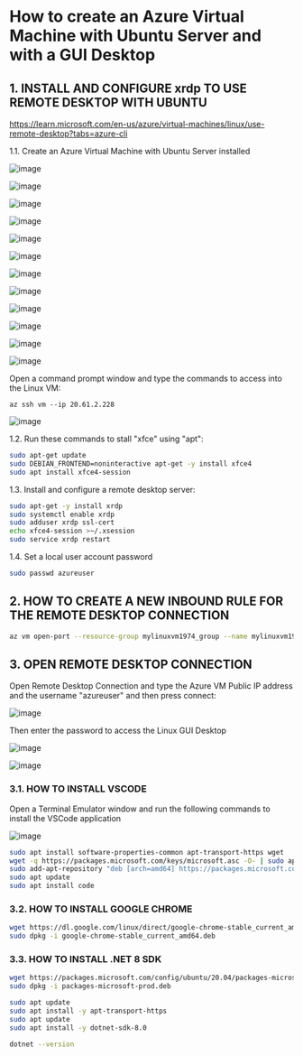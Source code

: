 # How to create an Azure Virtual Machine with Ubuntu Server and with a GUI Desktop

## 1. INSTALL AND CONFIGURE xrdp TO USE REMOTE DESKTOP WITH UBUNTU

https://learn.microsoft.com/en-us/azure/virtual-machines/linux/use-remote-desktop?tabs=azure-cli

1.1. Create an Azure Virtual Machine with Ubuntu Server installed

![image](https://github.com/luiscoco/Azure_VM_Ubuntu_with_GUI_Desktop/assets/32194879/be25dbb5-736f-4ad6-a0cd-82693eebdc91)

![image](https://github.com/luiscoco/Azure_VM_Ubuntu_with_GUI_Desktop/assets/32194879/7f92bef9-21f1-4278-ac71-4ff518f1dc75)

![image](https://github.com/luiscoco/Azure_VM_Ubuntu_with_GUI_Desktop/assets/32194879/8352c935-cc17-4a3d-adbf-ff08f2f2da5d)

![image](https://github.com/luiscoco/Azure_VM_Ubuntu_with_GUI_Desktop/assets/32194879/22e6405b-10cc-458d-9a71-f240c61c8047)

![image](https://github.com/luiscoco/Azure_VM_Ubuntu_with_GUI_Desktop/assets/32194879/ea08f29b-60b6-49fe-98a0-3dd3aaaa9861)

![image](https://github.com/luiscoco/Azure_VM_Ubuntu_with_GUI_Desktop/assets/32194879/ea97cdcd-45e2-46ab-aa24-c121e1dc98b9)

![image](https://github.com/luiscoco/Azure_VM_Ubuntu_with_GUI_Desktop/assets/32194879/15f44191-1eff-4c8c-b5b5-783b370443a4)

![image](https://github.com/luiscoco/Azure_VM_Ubuntu_with_GUI_Desktop/assets/32194879/e0be8705-9653-4608-bd90-7943b79d53bd)

![image](https://github.com/luiscoco/Azure_VM_Ubuntu_with_GUI_Desktop/assets/32194879/7c006411-5f42-43a2-a359-4a8dcf7f1b75)

![image](https://github.com/luiscoco/Azure_VM_Ubuntu_with_GUI_Desktop/assets/32194879/75b52d2e-cfb9-45cb-af65-38514f1aea91)

![image](https://github.com/luiscoco/Azure_VM_Ubuntu_with_GUI_Desktop/assets/32194879/2299dec1-ee14-4eae-8cef-118c683aba2a)

![image](https://github.com/luiscoco/Azure_VM_Ubuntu_with_GUI_Desktop/assets/32194879/f0c4c249-492b-475f-8bdb-cb79a18d9c3a)

Open a command prompt window and type the commands to access into the Linux VM:

```
az ssh vm --ip 20.61.2.228
```

![image](https://github.com/luiscoco/Azure_VM_Ubuntu_with_GUI_Desktop/assets/32194879/a35eb913-d3de-4932-ada9-590257c31c8f)

1.2. Run these commands to stall "xfce" using "apt":

```bash
sudo apt-get update
sudo DEBIAN_FRONTEND=noninteractive apt-get -y install xfce4
sudo apt install xfce4-session
```

1.3. Install and configure a remote desktop server:

```bash
sudo apt-get -y install xrdp
sudo systemctl enable xrdp
sudo adduser xrdp ssl-cert
echo xfce4-session >~/.xsession
sudo service xrdp restart
```

1.4. Set a local user account password

```bash
sudo passwd azureuser
```

## 2. HOW TO CREATE A NEW INBOUND RULE FOR THE REMOTE DESKTOP CONNECTION

```bash
az vm open-port --resource-group mylinuxvm1974_group --name mylinuxvm1974 --port 3389
```

## 3. OPEN REMOTE DESKTOP CONNECTION

Open Remote Desktop Connection and type the Azure VM Public IP address and the username "azureuser" and then press connect:

![image](https://github.com/luiscoco/Azure_VM_Ubuntu_with_GUI_Desktop/assets/32194879/b1d97b46-f61a-4b84-9ea2-6fb2077df1db)

Then enter the password to access the Linux GUI Desktop

![image](https://github.com/luiscoco/Azure_VM_Ubuntu_with_GUI_Desktop/assets/32194879/88da3f7f-0f29-449f-8f81-ecb7dffe64ce)

![image](https://github.com/luiscoco/Azure_VM_Ubuntu_with_GUI_Desktop/assets/32194879/d881368c-7876-4c09-851a-7e660470ae83)

### 3.1. HOW TO INSTALL VSCODE

Open a Terminal Emulator window and run the following commands to install the VSCode application

![image](https://github.com/luiscoco/Azure_VM_Ubuntu_with_GUI_Desktop/assets/32194879/98e76ee1-5832-4536-9692-babdce81e9ad)

```bash
sudo apt install software-properties-common apt-transport-https wget
wget -q https://packages.microsoft.com/keys/microsoft.asc -O- | sudo apt-key add -
sudo add-apt-repository "deb [arch=amd64] https://packages.microsoft.com/repos/vscode stable main"
sudo apt update
sudo apt install code
```

### 3.2. HOW TO INSTALL GOOGLE CHROME

```bash
wget https://dl.google.com/linux/direct/google-chrome-stable_current_amd64.deb
sudo dpkg -i google-chrome-stable_current_amd64.deb
```


### 3.3. HOW TO INSTALL .NET 8 SDK

```bash
wget https://packages.microsoft.com/config/ubuntu/20.04/packages-microsoft-prod.deb -O packages-microsoft-prod.deb
sudo dpkg -i packages-microsoft-prod.deb

sudo apt update
sudo apt install -y apt-transport-https
sudo apt update
sudo apt install -y dotnet-sdk-8.0

dotnet --version
```
